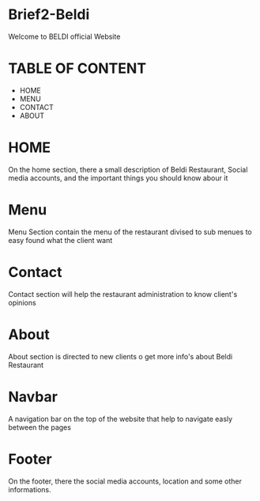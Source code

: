 # Brief2-Beldi
Welcome to BELDI official Website
# TABLE OF CONTENT  
  - HOME
  - MENU
  - CONTACT
  - ABOUT
# HOME
On the home section, there a small description of Beldi Restaurant, Social media accounts, and the important things you should know abour it
# Menu
Menu Section contain the menu of the restaurant divised to sub menues to easy found what the client want
# Contact
Contact section will help the restaurant administration to know client's opinions
# About
About section is directed to new clients o get more info's about Beldi Restaurant
# Navbar
A navigation bar on the top of the website that help to navigate easly between the pages
# Footer
On the footer, there the social media accounts, location and some other informations.
